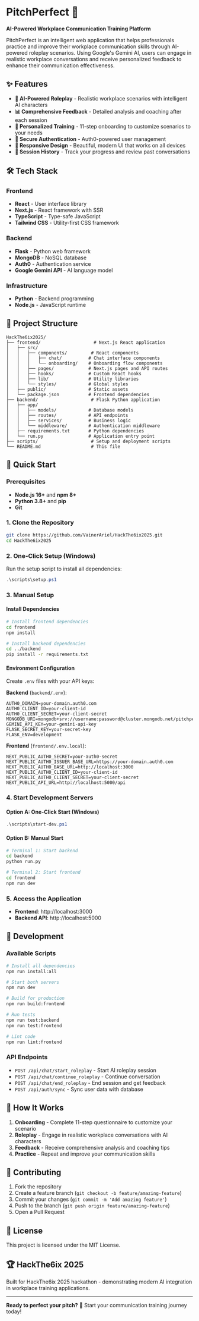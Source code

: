 # PitchPerfect 🎯

**AI-Powered Workplace Communication Training Platform**

PitchPerfect is an intelligent web application that helps professionals practice and improve their workplace communication skills through AI-powered roleplay scenarios. Using Google's Gemini AI, users can engage in realistic workplace conversations and receive personalized feedback to enhance their communication effectiveness.

## ✨ Features

- **🤖 AI-Powered Roleplay** - Realistic workplace scenarios with intelligent AI characters
- **📊 Comprehensive Feedback** - Detailed analysis and coaching after each session
- **🎯 Personalized Training** - 11-step onboarding to customize scenarios to your needs
- **🔐 Secure Authentication** - Auth0-powered user management
- **📱 Responsive Design** - Beautiful, modern UI that works on all devices
- **💾 Session History** - Track your progress and review past conversations

## 🛠️ Tech Stack

### Frontend
- **React** - User interface library
- **Next.js** - React framework with SSR
- **TypeScript** - Type-safe JavaScript
- **Tailwind CSS** - Utility-first CSS framework

### Backend
- **Flask** - Python web framework
- **MongoDB** - NoSQL database
- **Auth0** - Authentication service
- **Google Gemini API** - AI language model

### Infrastructure
- **Python** - Backend programming
- **Node.js** - JavaScript runtime

## 📁 Project Structure

```
HackThe6ix2025/
├── frontend/                    # Next.js React application
│   ├── src/
│   │   ├── components/         # React components
│   │   │   ├── chat/          # Chat interface components
│   │   │   └── onboarding/    # Onboarding flow components
│   │   ├── pages/             # Next.js pages and API routes
│   │   ├── hooks/             # Custom React hooks
│   │   ├── lib/               # Utility libraries
│   │   └── styles/            # Global styles
│   ├── public/                # Static assets
│   └── package.json           # Frontend dependencies
├── backend/                    # Flask Python application
│   ├── app/
│   │   ├── models/            # Database models
│   │   ├── routes/            # API endpoints
│   │   ├── services/          # Business logic
│   │   └── middleware/        # Authentication middleware
│   ├── requirements.txt       # Python dependencies
│   └── run.py                 # Application entry point
├── scripts/                    # Setup and deployment scripts
└── README.md                   # This file
```

## 🚀 Quick Start

### Prerequisites

- **Node.js 16+** and **npm 8+**
- **Python 3.8+** and **pip**
- **Git**

### 1. Clone the Repository

```bash
git clone https://github.com/VainerAriel/HackThe6ix2025.git
cd HackThe6ix2025
```

### 2. One-Click Setup (Windows)

Run the setup script to install all dependencies:

```powershell
.\scripts\setup.ps1
```

### 3. Manual Setup

#### Install Dependencies

```bash
# Install frontend dependencies
cd frontend
npm install

# Install backend dependencies
cd ../backend
pip install -r requirements.txt
```

#### Environment Configuration

Create `.env` files with your API keys:

**Backend** (`backend/.env`):
```env
AUTH0_DOMAIN=your-domain.auth0.com
AUTH0_CLIENT_ID=your-client-id
AUTH0_CLIENT_SECRET=your-client-secret
MONGODB_URI=mongodb+srv://username:password@cluster.mongodb.net/pitchperfect
GEMINI_API_KEY=your-gemini-api-key
FLASK_SECRET_KEY=your-secret-key
FLASK_ENV=development
```

**Frontend** (`frontend/.env.local`):
```env
NEXT_PUBLIC_AUTH0_SECRET=your-auth0-secret
NEXT_PUBLIC_AUTH0_ISSUER_BASE_URL=https://your-domain.auth0.com
NEXT_PUBLIC_AUTH0_BASE_URL=http://localhost:3000
NEXT_PUBLIC_AUTH0_CLIENT_ID=your-client-id
NEXT_PUBLIC_AUTH0_CLIENT_SECRET=your-client-secret
NEXT_PUBLIC_API_URL=http://localhost:5000/api
```

### 4. Start Development Servers

#### Option A: One-Click Start (Windows)

```powershell
.\scripts\start-dev.ps1
```

#### Option B: Manual Start

```bash
# Terminal 1: Start backend
cd backend
python run.py

# Terminal 2: Start frontend
cd frontend
npm run dev
```

### 5. Access the Application

- **Frontend**: http://localhost:3000
- **Backend API**: http://localhost:5000

## 🔧 Development

### Available Scripts

```bash
# Install all dependencies
npm run install:all

# Start both servers
npm run dev

# Build for production
npm run build:frontend

# Run tests
npm run test:backend
npm run test:frontend

# Lint code
npm run lint:frontend
```

### API Endpoints

- `POST /api/chat/start_roleplay` - Start AI roleplay session
- `POST /api/chat/continue_roleplay` - Continue conversation
- `POST /api/chat/end_roleplay` - End session and get feedback
- `POST /api/auth/sync` - Sync user data with database

## 🎯 How It Works

1. **Onboarding** - Complete 11-step questionnaire to customize your scenario
2. **Roleplay** - Engage in realistic workplace conversations with AI characters
3. **Feedback** - Receive comprehensive analysis and coaching tips
4. **Practice** - Repeat and improve your communication skills

## 🤝 Contributing

1. Fork the repository
2. Create a feature branch (`git checkout -b feature/amazing-feature`)
3. Commit your changes (`git commit -m 'Add amazing feature'`)
4. Push to the branch (`git push origin feature/amazing-feature`)
5. Open a Pull Request

## 📄 License

This project is licensed under the MIT License.

## 🏆 HackThe6ix 2025

Built for HackThe6ix 2025 hackathon - demonstrating modern AI integration in workplace training applications.

---

**Ready to perfect your pitch?** 🚀 Start your communication training journey today! 

